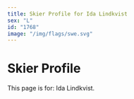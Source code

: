 ```yaml
---
title: Skier Profile for Ida Lindkvist
sex: "L"
id: "1768"
image: "/img/flags/swe.svg" 
---
```


# Skier Profile

This page is for: Ida Lindkvist.
    